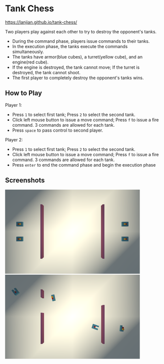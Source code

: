 # Tank Chess

https://lanjian.github.io/tank-chess/

Two players play against each other to try to destroy the opponent's tanks.

* During the command phase, players issue commands to their tanks.
* In the execution phase, the tanks execute the commands simultaneously.
* The tanks have armor(blue cubes), a turret(yellow cube), and an engine(red cube).
* If the engine is destroyed, the tank cannot move; If the turret is destroyed, the tank cannot shoot.
* The first player to completely destroy the opponent's tanks wins. 

## How to Play

Player 1:
* Press `1` to select first tank; Press `2` to select the second tank.
* Click left mouse button to issue a move command; Press `f` to issue a fire command. 3 commands are allowed for each tank.
* Press `space` to pass control to second player.

Player 2:
* Press `1` to select first tank; Press `2` to select the second tank.
* Click left mouse button to issue a move command; Press `f` to issue a fire command. 3 commands are allowed for each tank.
* Press `enter` to end the command phase and begin the execution phase

## Screenshots

<a href="https://github.com/LanJian/tank-chess/raw/master/screenshots/1.png"><img src="https://github.com/LanJian/tank-chess/raw/master/screenshots/1.png" width="440" alt="Screenshot 1"></a>
<a href="https://github.com/LanJian/tank-chess/raw/master/screenshots/2.png"><img src="https://github.com/LanJian/tank-chess/raw/master/screenshots/2.png" width="440" alt="Screenshot 2"></a>
